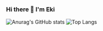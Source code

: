 ### Hi there 👋 I'm Eki


![Anurag's GitHub stats](https://github-readme-stats.vercel.app/api?username=EkiXu&show_icons=true&theme=radical&hide_title=true&exclude_repo=blog.ieki.xyz,pics,blog-gitalk-comment)
![Top Langs](https://github-readme-stats.vercel.app/api/top-langs/?username=EkiXu&layout=compact&theme=radical&exclude_repo=blog.ieki.xyz,pics,blog-gitalk-comment)
